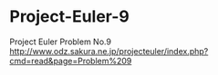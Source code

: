 # Project-Euler-9

Project Euler Problem No.9
http://www.odz.sakura.ne.jp/projecteuler/index.php?cmd=read&page=Problem%209
